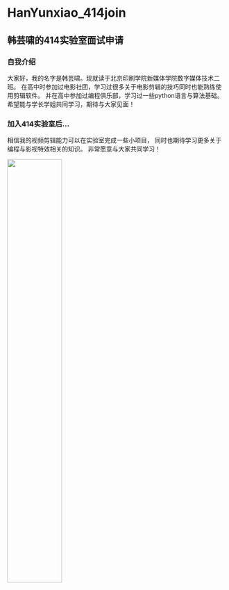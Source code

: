 # HanYunxiao_414join

## 韩芸啸的414实验室面试申请

### 自我介绍
大家好，我的名字是韩芸啸。现就读于北京印刷学院新媒体学院数字媒体技术二班。
在高中时参加过电影社团，学习过很多关于电影剪辑的技巧同时也能熟练使用剪辑软件。
并在高中参加过编程俱乐部，学习过一些python语言与算法基础。
希望能与学长学姐共同学习，期待与大家见面！

### 加入414实验室后...
相信我的视频剪辑能力可以在实验室完成一些小项目，
同时也期待学习更多关于编程与影视特效相关的知识。
非常愿意与大家共同学习！

<img src="https://brick-1255766843.cos.ap-beijing.myqcloud.com/cache/545ebc3268269bd810c5730ebdb9381f20190304212221.jpg" width="50%">
